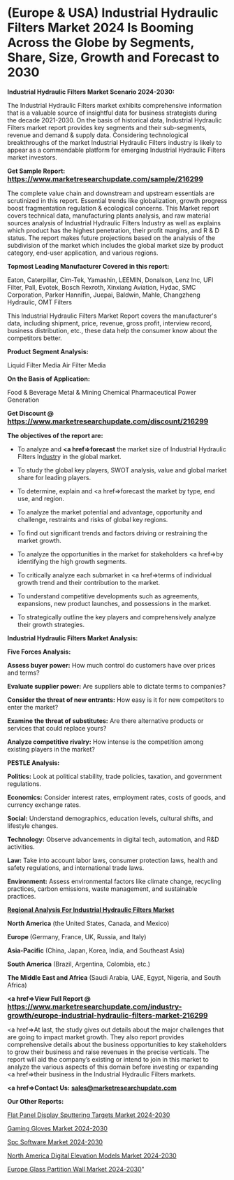 # (Europe & USA) Industrial Hydraulic Filters Market 2024 Is Booming Across the Globe by Segments, Share, Size, Growth and Forecast to 2030

<strong>Industrial Hydraulic Filters Market Scenario 2024-2030:</strong>

The Industrial Hydraulic Filters market exhibits comprehensive information that is a valuable source of insightful data for business strategists during the decade 2021-2030. On the basis of historical data, Industrial Hydraulic Filters market report provides key segments and their sub-segments, revenue and demand &amp; supply data. Considering technological breakthroughs of the market Industrial Hydraulic Filters industry is likely to appear as a commendable platform for emerging Industrial Hydraulic Filters market investors.

<strong>Get Sample Report: <a href=https://www.marketresearchupdate.com/sample/216299><font size=3 color=#0000ff>https://www.marketresearchupdate.com/sample/216299</font></a></strong>

The complete value chain and downstream and upstream essentials are scrutinized in this report. Essential trends like globalization, growth progress boost fragmentation regulation &amp; ecological concerns. This Market report covers technical data, manufacturing plants analysis, and raw material sources analysis of Industrial Hydraulic Filters Industry as well as explains which product has the highest penetration, their profit margins, and R & D status. The report makes future projections based on the analysis of the subdivision of the market which includes the global market size by product category, end-user application, and various regions.

<strong>Topmost Leading Manufacturer Covered in this report:</strong>

Eaton, Caterpillar, Cim-Tek, Yamashin, LEEMIN, Donalson, Lenz Inc, UFI Filter, Pall, Evotek, Bosch Rexroth, Xinxiang Aviation, Hydac, SMC Corporation, Parker Hannifin, Juepai, Baldwin, Mahle, Changzheng Hydraulic, OMT Filters

This Industrial Hydraulic Filters Market Report covers the manufacturer's data, including shipment, price, revenue, gross profit, interview record, business distribution, etc., these data help the consumer know about the competitors better.

<strong>Product Segment Analysis: </strong>

Liquid Filter Media
Air Filter Media

<strong>On the Basis of Application:</strong>

Food & Beverage
Metal & Mining
Chemical
Pharmaceutical
Power Generation

<strong>Get Discount @ <a href=https://www.marketresearchupdate.com/discount/216299><font size=3 color=#0000ff>https://www.marketresearchupdate.com/discount/216299</font></a></strong>

<strong><b>The objectives of the report are:</b></strong>

- To analyze and <strong><a href=><strong>forecast</strong></a></strong> the market size of Industrial Hydraulic Filters In<a href=ASDF991299>dustr</a>y in the global market.

- To study the global key players, SWOT analysis, value and global market share for leading players.

- To determine, explain and <a href=>forecast</a> the market by type, end use, and region.

- To analyze the market potential and advantage, opportunity and challenge, restraints and risks of global key regions.

- To find out significant trends and factors driving or restraining the market growth.

- To analyze the opportunities in the market for stakeholders <a href=>by</a> identifying the high growth segments.

- To critically analyze each submarket in <a href=>terms</a> of individual growth trend and their contribution to the market.

- To understand competitive developments such as agreements, expansions, new product launches, and possessions in the market.

- To strategically outline the key players and comprehensively analyze their growth strategies.

<strong>Industrial Hydraulic Filters Market Analysis:</strong>

<strong>Five Forces Analysis:</strong>

<strong>Assess buyer power:</strong> How much control do customers have over prices and terms?

<strong>Evaluate supplier power:</strong> Are suppliers able to dictate terms to companies?

<strong>Consider the threat of new entrants:</strong> How easy is it for new competitors to enter the market?

<strong>Examine the threat of substitutes:</strong> Are there alternative products or services that could replace yours?

<strong>Analyze competitive rivalry:</strong> How intense is the competition among existing players in the market?

<strong>PESTLE Analysis:</strong>

<strong>Politics:</strong> Look at political stability, trade policies, taxation, and government regulations.

<strong>Economics:</strong> Consider interest rates, employment rates, costs of goods, and currency exchange rates.

<strong>Social:</strong> Understand demographics, education levels, cultural shifts, and lifestyle changes.

<strong>Technology:</strong> Observe advancements in digital tech, automation, and R&D activities.

<strong>Law:</strong> Take into account labor laws, consumer protection laws, health and safety regulations, and international trade laws.

<strong>Environment:</strong> Assess environmental factors like climate change, recycling practices, carbon emissions, waste management, and sustainable practices.

<strong><u><b>Regional Analysis For Industrial Hydraulic Filters Market</b></u></strong>

<strong><b>North America</b></strong> (the United States, Canada, and Mexico)

<strong><b>Europe </b></strong>(Germany, France, UK, Russia, and Italy)

<strong><b>Asia-Pacific</b></strong> (China, Japan, Korea, India, and Southeast Asia)

<strong><b>South America</b></strong> (Brazil, Argentina, Colombia, etc.)

<strong><b>The Middle East and Africa</b></strong> (Saudi Arabia, UAE, Egypt, Nigeria, and South Africa)

<strong><a href=>View Full Report</a> @ <a href=https://www.marketresearchupdate.com/industry-growth/europe-industrial-hydraulic-filters-market-216299><font size=3 color=#0000ff>https://www.marketresearchupdate.com/industry-growth/europe-industrial-hydraulic-filters-market-216299</font></a></strong>

<a href=>At last,</a> the study gives out details about the major challenges that are going to impact market growth. They also report provides comprehensive details about the business opportunities to key stakeholders to grow their business and raise revenues in the precise verticals. The report will aid the company’s existing or intend to join in this market to analyze the various aspects of this domain before investing or expanding <a href=>their</a> business in the Industrial Hydraulic Filters markets.

<strong><a href=>Contact Us:</a></strong>
<strong>sales@marketresearchupdate.com</strong>

<strong>Our Other Reports:</strong>

<a href=https://www.linkedin.com/pulse/flat-panel-display-sputtering-targets-market-analyzing>Flat Panel Display Sputtering Targets Market 2024-2030</a>

<a href=https://www.linkedin.com/pulse/gaming-gloves-market-outlooks-2023-size-players>Gaming Gloves Market 2024-2030</a>

<a href=https://www.linkedin.com/pulse/spc-software-market-outlooks-2023-size>Spc Software Market 2024-2030</a>

<a href=https://www.linkedin.com/pulse/north-america-digital-elevation-models-market-1qgbf/>North America Digital Elevation Models Market 2024-2030</a>

<a href=https://www.linkedin.com/pulse/europe-glass-partition-wall-market-yor6f/>Europe Glass Partition Wall Market 2024-2030</a>"
